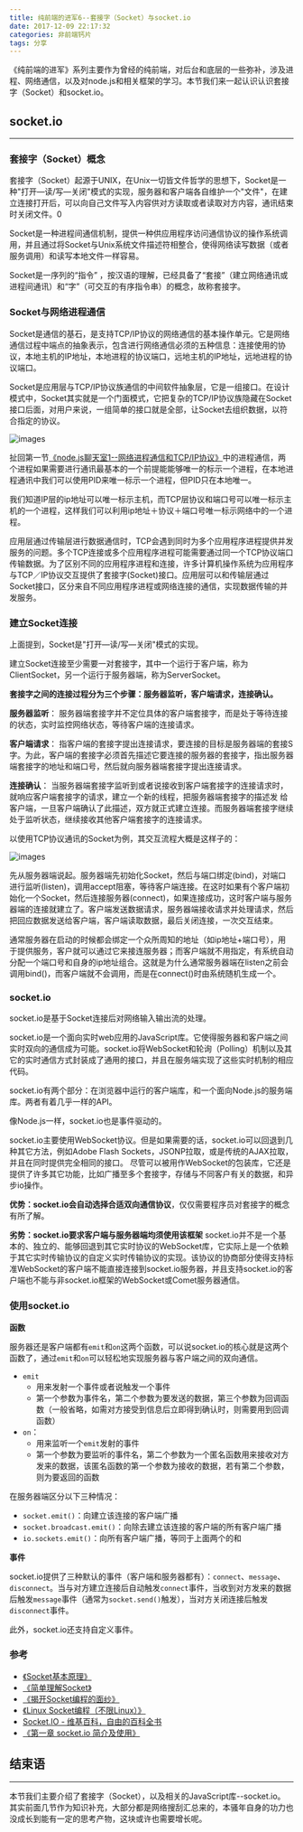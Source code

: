 ```yaml
---
title: 纯前端的进军6--套接字（Socket）与socket.io
date: 2017-12-09 22:17:32
categories: 非前端钙片
tags: 分享
---
```

《纯前端的进军》系列主要作为曾经的纯前端，对后台和底层的一些弥补，涉及进程、网络通信，以及对node.js和相关框架的学习。本节我们来一起认识认识套接字（Socket）和socket.io。
<!--more-->

## socket.io
---

### 套接字（Socket）概念
套接字（Socket）起源于UNIX，在Unix一切皆文件哲学的思想下，Socket是一种"打开—读/写—关闭"模式的实现，服务器和客户端各自维护一个"文件"，在建立连接打开后，可以向自己文件写入内容供对方读取或者读取对方内容，通讯结束时关闭文件。0

Socket是一种进程间通信机制，提供一种供应用程序访问通信协议的操作系统调用，并且通过将Socket与Unix系统文件描述符相整合，使得网络读写数据（或者服务调用）和读写本地文件一样容易。

Socket是一序列的“指令” ，按汉语的理解，已经具备了“套接”（建立网络通讯或进程间通讯）和“字”（可交互的有序指令串）的概念，故称套接字。

### Socket与网络进程通信
Socket是通信的基石，是支持TCP/IP协议的网络通信的基本操作单元。它是网络通信过程中端点的抽象表示，包含进行网络通信必须的五种信息：连接使用的协议，本地主机的IP地址，本地进程的协议端口，远地主机的IP地址，远地进程的协议端口。

Socket是应用层与TCP/IP协议族通信的中间软件抽象层，它是一组接口。在设计模式中，Socket其实就是一个门面模式，它把复杂的TCP/IP协议族隐藏在Socket接口后面，对用户来说，一组简单的接口就是全部，让Socket去组织数据，以符合指定的协议。

![images](http://o905ne85q.bkt.clouddn.com/05225723-2ffa89aad91f46099afa530ef8660b20.jpg)

扯回第一节[《node.js聊天室1--网络进程通信和TCP/IP协议》]()中的进程通信，两个进程如果需要进行通讯最基本的一个前提能能够唯一的标示一个进程，在本地进程通讯中我们可以使用PID来唯一标示一个进程，但PID只在本地唯一。

我们知道IP层的ip地址可以唯一标示主机，而TCP层协议和端口号可以唯一标示主机的一个进程，这样我们可以利用ip地址＋协议＋端口号唯一标示网络中的一个进程。

应用层通过传输层进行数据通信时，TCP会遇到同时为多个应用程序进程提供并发服务的问题。多个TCP连接或多个应用程序进程可能需要通过同一个TCP协议端口传输数据。为了区别不同的应用程序进程和连接，许多计算机操作系统为应用程序与TCP／IP协议交互提供了套接字(Socket)接口。应用层可以和传输层通过Socket接口，区分来自不同应用程序进程或网络连接的通信，实现数据传输的并发服务。

### 建立Socket连接
上面提到，Socket是"打开—读/写—关闭"模式的实现。

建立Socket连接至少需要一对套接字，其中一个运行于客户端，称为ClientSocket，另一个运行于服务器端，称为ServerSocket。

**套接字之间的连接过程分为三个步骤：服务器监听，客户端请求，连接确认。**

**服务器监听**：
服务器端套接字并不定位具体的客户端套接字，而是处于等待连接的状态，实时监控网络状态，等待客户端的连接请求。

**客户端请求**：
指客户端的套接字提出连接请求，要连接的目标是服务器端的套接S字。为此，客户端的套接字必须首先描述它要连接的服务器的套接字，指出服务器端套接字的地址和端口号，然后就向服务器端套接字提出连接请求。

**连接确认**：
当服务器端套接字监听到或者说接收到客户端套接字的连接请求时，就响应客户端套接字的请求，建立一个新的线程，把服务器端套接字的描述发 给客户端，一旦客户端确认了此描述，双方就正式建立连接。而服务器端套接字继续处于监听状态，继续接收其他客户端套接字的连接请求。

以使用TCP协议通讯的Socket为例，其交互流程大概是这样子的：

![images](http://o905ne85q.bkt.clouddn.com/05232335-fb19fc7527e944d4845ef40831da4ec2.png)

先从服务器端说起。服务器端先初始化Socket，然后与端口绑定(bind)，对端口进行监听(listen)，调用accept阻塞，等待客户端连接。在这时如果有个客户端初始化一个Socket，然后连接服务器(connect)，如果连接成功，这时客户端与服务器端的连接就建立了。客户端发送数据请求，服务器端接收请求并处理请求，然后把回应数据发送给客户端，客户端读取数据，最后关闭连接，一次交互结束。

通常服务器在启动的时候都会绑定一个众所周知的地址（如ip地址+端口号），用于提供服务，客户就可以通过它来接连服务器；而客户端就不用指定，有系统自动分配一个端口号和自身的ip地址组合。这就是为什么通常服务器端在listen之前会调用bind()，而客户端就不会调用，而是在connect()时由系统随机生成一个。

### socket.io
socket.io是基于Socket连接后对网络输入输出流的处理。

socket.io是一个面向实时web应用的JavaScript库。它使得服务器和客户端之间实时双向的通信成为可能。socket.io将WebSocket和轮询（Polling）机制以及其它的实时通信方式封装成了通用的接口，并且在服务端实现了这些实时机制的相应代码。

socket.io有两个部分：在浏览器中运行的客户端库，和一个面向Node.js的服务端库。两者有着几乎一样的API。

像Node.js一样，socket.io也是事件驱动的。

socket.io主要使用WebSocket协议。但是如果需要的话，socket.io可以回退到几种其它方法，例如Adobe Flash Sockets，JSONP拉取，或是传统的AJAX拉取，并且在同时提供完全相同的接口。
尽管可以被用作WebSocket的包装库，它还是提供了许多其它功能，比如广播至多个套接字，存储与不同客户有关的数据，和异步io操作。

**优势：socket.io会自动选择合适双向通信协议**，仅仅需要程序员对套接字的概念有所了解。

**劣势：socket.io要求客户端与服务器端均须使用该框架**
socket.io并不是一个基本的、独立的、能够回退到其它实时协议的WebSocket库，它实际上是一个依赖于其它实时传输协议的自定义实时传输协议的实现。该协议的协商部分使得支持标准WebSocket的客户端不能直接连接到socket.io服务器，并且支持socket.io的客户端也不能与非socket.io框架的WebSocket或Comet服务器通信。

### 使用socket.io
**函数**

服务器还是客户端都有`emit`和`on`这两个函数，可以说socket.io的核心就是这两个函数了，通过`emit`和`on`可以轻松地实现服务器与客户端之间的双向通信。

- `emit`
  - 用来发射一个事件或者说触发一个事件
  - 第一个参数为事件名，第二个参数为要发送的数据，第三个参数为回调函数（一般省略，如需对方接受到信息后立即得到确认时，则需要用到回调函数）
- `on`：
  - 用来监听一个`emit`发射的事件
  - 第一个参数为要监听的事件名，第二个参数为一个匿名函数用来接收对方发来的数据，该匿名函数的第一个参数为接收的数据，若有第二个参数，则为要返回的函数

在服务器端区分以下三种情况：
- `socket.emit()`：向建立该连接的客户端广播
- `socket.broadcast.emit()`：向除去建立该连接的客户端的所有客户端广播
- `io.sockets.emit()`：向所有客户端广播，等同于上面两个的和

**事件**

socket.io提供了三种默认的事件（客户端和服务器都有）：`connect`、`message`、`disconnect`。当与对方建立连接后自动触发`connect`事件，当收到对方发来的数据后触发`message`事件（通常为`socket.send()`触发），当对方关闭连接后触发`disconnect`事件。

此外，socket.io还支持自定义事件。

### 参考
- [《Socket基本原理》](http://www.cnblogs.com/airtcp/p/5230161.html)
- [《简单理解Socket》](http://www.cnblogs.com/dolphinX/p/3460545.html)
- [《揭开Socket编程的面纱》](http://goodcandle.cnblogs.com/archive/2005/12/10/294652.aspx)
- [《Linux Socket编程（不限Linux）》](http://www.cnblogs.com/skynet/archive/2010/12/12/1903949.html)
- [Socket.IO - 维基百科，自由的百科全书](https://zh.wikipedia.org/wiki/Socket.IO)
- [《第一章 socket.io 简介及使用》](https://github.com/nswbmw/N-chat/wiki/%E7%AC%AC%E4%B8%80%E7%AB%A0-socket.io-%E7%AE%80%E4%BB%8B%E5%8F%8A%E4%BD%BF%E7%94%A8)

## 结束语
---
本节我们主要介绍了套接字（Socket），以及相关的JavaScript库--socket.io。
其实前面几节作为知识补充，大部分都是网络搜刮汇总来的，本骚年自身的功力也没成长到能有一定的思考产物，这块或许也需要增长呢。